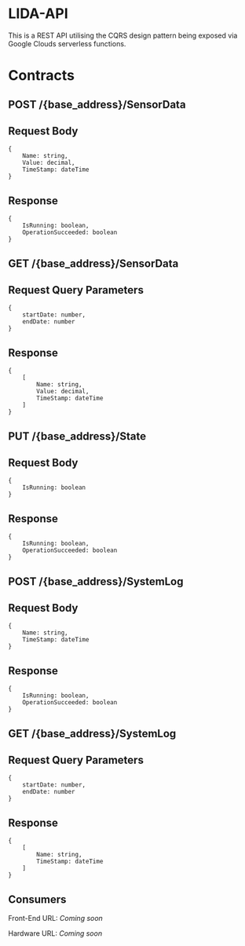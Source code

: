 # LIDA-API

This is a REST API utilising the CQRS design pattern being exposed via Google Clouds serverless functions.

# Contracts

## POST /{base_address}/SensorData

## Request Body
```
{
    Name: string,
    Value: decimal,
    TimeStamp: dateTime
}
```
## Response
```
{
    IsRunning: boolean,
    OperationSucceeded: boolean
}
```

## GET /{base_address}/SensorData

## Request Query Parameters
```
{
    startDate: number,
    endDate: number
}
```

## Response
```
{
    [
        Name: string,
        Value: decimal,
        TimeStamp: dateTime
    ]
}
```

## PUT /{base_address}/State

## Request Body
```
{
    IsRunning: boolean
}
```

## Response
```
{
    IsRunning: boolean,
    OperationSucceeded: boolean
}
```
## POST /{base_address}/SystemLog

## Request Body
```
{
    Name: string,
    TimeStamp: dateTime
}
```
## Response
```
{
    IsRunning: boolean,
    OperationSucceeded: boolean
}
```

## GET /{base_address}/SystemLog

## Request Query Parameters
```
{
    startDate: number,
    endDate: number
}
```

## Response
```
{
    [
        Name: string,
        TimeStamp: dateTime
    ]
}
```

## Consumers

Front-End URL: *Coming soon*

Hardware URL: *Coming soon*